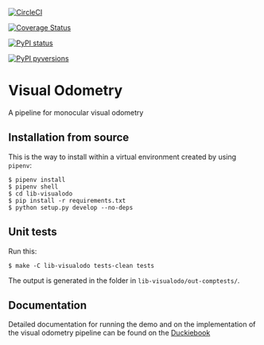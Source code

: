 [![CircleCI](https://circleci.com/gh/duckietown/duckietown-visualodo.svg?style=shield)](https://circleci.com/gh/duckietown/duckietown-visualodo)

[![Coverage Status](https://coveralls.io/repos/github/duckietown/duckietown-visualodo/badge.svg?branch=master)](https://coveralls.io/github/duckietown/duckietown-visualodo?branch=master)

[![PyPI status](https://img.shields.io/pypi/status/duckietown_visualodo.svg)](https://pypi.python.org/pypi/duckietown_visualodo/)


[![PyPI pyversions](https://img.shields.io/pypi/pyversions/duckietown_visualodo.svg)](https://pypi.python.org/pypi/duckietown_visualodo/)


# Visual Odometry

A pipeline for monocular visual odometry


## Installation from source

This is the way to install within a virtual environment created by
using `pipenv`:

    $ pipenv install
    $ pipenv shell
    $ cd lib-visualodo
    $ pip install -r requirements.txt
    $ python setup.py develop --no-deps


## Unit tests

Run this:

    $ make -C lib-visualodo tests-clean tests

The output is generated in the folder in `lib-visualodo/out-comptests/`.

## Documentation

Detailed documentation for running the demo and on the implementation of the visual odometry pipeline can be found on the [Duckiebook](http://docs.duckietown.org/DT18/opmanual_duckiebot/out/demo_visualodometry.html)
